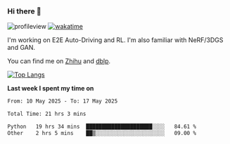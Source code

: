 ### Hi there 👋

![profileview](https://komarev.com/ghpvc/?username=bo233)
[![wakatime](https://wakatime.com/badge/user/018cb0e5-1559-4aa8-b3db-0d1aedf11b29.svg)](https://wakatime.com/@018cb0e5-1559-4aa8-b3db-0d1aedf11b29)

I'm working on E2E Auto-Driving and RL. 
I'm also familiar with NeRF/3DGS and GAN.

You can find me on [Zhihu](https://www.zhihu.com/people/bo233) and [dblp](https://dblp.org/pid/331/1520.html).

[![Top Langs](https://github-readme-stats.vercel.app/api/top-langs/?username=bo233&hide=html,css&layout=compact)](https://github.com/anuraghazra/github-readme-stats)

**Last week I spent my time on**
<!--START_SECTION:waka-->

```txt
From: 10 May 2025 - To: 17 May 2025

Total Time: 21 hrs 3 mins

Python   19 hrs 34 mins  █████████████████████░░░░   84.61 %
Other    2 hrs 5 mins    ██▒░░░░░░░░░░░░░░░░░░░░░░   09.00 %
```

<!--END_SECTION:waka-->
